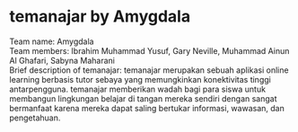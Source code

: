# temanajar by Amygdala

Team name: Amygdala\
Team members: Ibrahim Muhammad Yusuf, Gary Neville, Muhammad Ainun Al Ghafari, Sabyna Maharani\
Brief description of temanajar: temanajar merupakan sebuah aplikasi online learning berbasis tutor sebaya yang memungkinkan konektivitas tinggi antarpengguna. temanajar memberikan wadah bagi para siswa untuk membangun lingkungan belajar di tangan mereka sendiri dengan sangat bermanfaat karena mereka dapat saling bertukar informasi, wawasan, dan pengetahuan.
